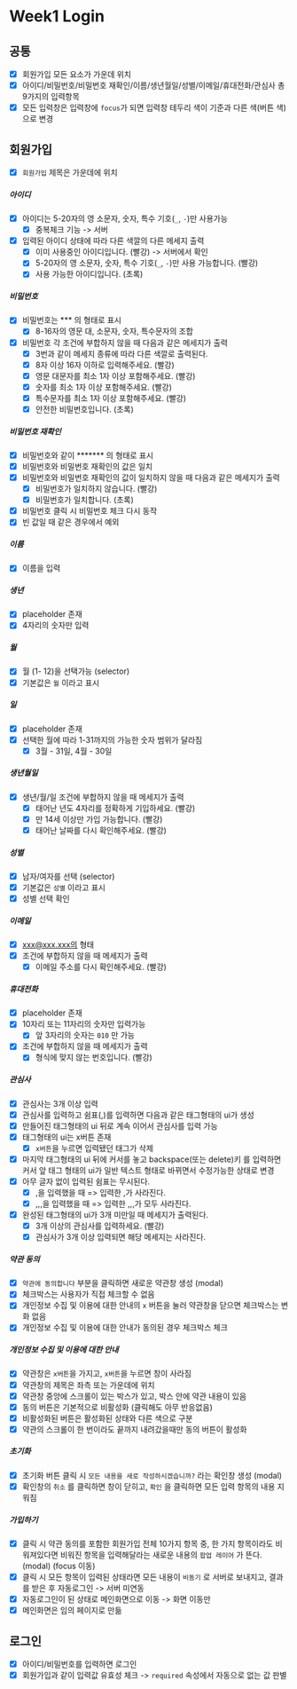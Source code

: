 # Week1 Login

## 공통

- [x] 회원가입 모든 요소가 가운데 위치
- [x] 아이디/비밀번호/비밀번호 재확인/이름/생년월일/성별/이메일/휴대전화/관심사 총 9가지의 입력항목
- [x] 모든 입력창은 입력창에 `focus`가 되면 입력창 테두리 색이 기준과 다른 색(버튼 색)으로 변경

## 회원가입

- [x] `회원가입` 제목은 가운데에 위치

##### 아이디

- [x] 아이디는 5-20자의 영 소문자, 숫자, 특수 기호(`_`, `-`)만 사용가능
  - [x] 중복체크 기능 -> 서버

- [x] 입력된 아이디 상태에 따라 다른 색깔의 다른 메세지 출력
  - [x] 이미 사용중인 아이디입니다. (빨강) -> 서버에서 확인
  - [x] 5-20자의 영 소문자, 숫자, 특수 기호(`_`, `-`)만 사용 가능합니다. (빨강) 
  - [x] 사용 가능한 아이디입니다. (초록) 

##### 비밀번호

- [x] 비밀번호는 *** 의 형태로 표시
  - [x] 8-16자의 영문 대, 소문자, 숫자, 특수문자의 조합
- [x] 비밀번호 각 조건에 부합하지 않을 때 다음과 같은 메세지가 출력
  - [x] 3번과 같이 메세지 종류에 따라 다른 색깔로 출력된다.
  - [x] 8자 이상 16자 이하로 입력해주세요. (빨강)
  - [x] 영문 대문자를 최소 1자 이상 포함해주세요. (빨강)
  - [x] 숫자를 최소 1자 이상 포함해주세요. (빨강)
  - [x] 특수문자를 최소 1자 이상 포함해주세요. (빨강) 
  - [x] 안전한 비밀번호입니다. (초록)

##### 비밀번호 재확인

- [x] 비밀번호와 같이 ******* 의 형태로 표시
- [x] 비밀번호와 비밀번호 재확인의 값은 일치
- [x] 비밀번호와 비밀번호 재확인의 값이 일치하지 않을 때 다음과 같은 메세지가 출력
  - [x] 비밀번호가 일치하지 않습니다. (빨강)
  - [x] 비밀번호가 일치합니다. (초록)
- [x] 비밀번호 클릭 시 비밀번호 체크 다시 동작
- [x] 빈 값일 때 같은 경우에서 예외

##### 이름

- [x] 이름을 입력

##### 생년

- [x] placeholder 존재
- [x] 4자리의 숫자만 입력

##### 월

- [x] 월 (1- 12)을 선택가능 (selector)
- [x] 기본값은 `월` 이라고 표시

##### 일

- [x] placeholder 존재
- [x] 선택한 월에 따라 1-31까지의 가능한 숫자 범위가 달라짐
  - [x] 3월 - 31일, 4월 - 30일

##### 생년월일

- [x] 생년/월/일 조건에 부합하지 않을 때 메세지가 출력
  - [x] 태어난 년도 4자리를 정확하게 기입하세요. (빨강)
  - [x] 만 14세 이상만 가입 가능합니다. (빨강)
  - [x] 태어난 날짜를 다시 확인해주세요. (빨강)

##### 성별

- [x] 남자/여자를 선택 (selector)
- [x] 기본값은 `성별` 이라고 표시
- [x] 성별 선택 확인

##### 이메일

- [x] xxx@xxx.xxx의 형태
- [x] 조건에 부합하지 않을 때 메세지가 출력
  - [x] 이메일 주소를 다시 확인해주세요. (빨강)

##### 휴대전화

- [x] placeholder 존재
- [x] 10자리 또는 11자리의 숫자만 입력가능
  - [x] 앞 3자리의 숫자는 `010` 만 가능
- [x] 조건에 부합하지 않을 때 메세지가 출력
  - [x] 형식에 맞지 않는 번호입니다. (빨강)

##### 관심사

- [x] 관심사는 3개 이상 입력
- [x] 관심사를 입력하고 쉼표(,)를 입력하면 다음과 같은 태그형태의 ui가 생성
- [x] 만들어진 태그형태의 ui 뒤로 계속 이어서 관심사를 입력 가능
- [x] 태그형태의 ui는 x버튼 존재
  - [x] `x버튼`을 누르면 입력됐던 태그가 삭제
- [x] 마지막 태그형태의 ui 뒤에 커서를 놓고 backspace(또는 delete)키 를 입력하면 커서 앞 태그 형태의 ui가 일반 텍스트 형태로 바뀌면서 수정가능한 상태로 변경
- [x] 아무 글자 없이 입력된 쉼표는 무시된다.
  - [x]  ,을 입력했을 때 => 입력한 ,가 사라진다.
  - [x] ,,,을 입력했을 때 => 입력한 ,,,가 모두 사라진다.
- [x] 완성된 태그형태의 ui가 3개 미만일 때 메세지가 출력된다.
  - [x] 3개 이상의 관심사를 입력하세요. (빨강)
  - [x] 관심사가 3개 이상 입력되면 해당 메세지는 사라진다.

##### 약관 동의

- [x] `약관에 동의합니다` 부분을 클릭하면 새로운 약관창 생성 (modal)
- [x] 체크박스는 사용자가 직접 체크할 수 없음
- [x] 개인정보 수집 및 이용에 대한 안내의 `x` 버튼을 눌러 약관창을 닫으면 체크박스는 변화 없음
- [x] 개인정보 수집 및 이용에 대한 안내가 동의된 경우 체크박스 체크

##### 개인정보 수집 및 이용에 대한 안내

- [x] 약관창은 `x버튼`을 가지고, `x버튼`을 누르면 창이 사라짐
- [x] 약관창의 제목은 좌측 또는 가운데에 위치
- [x] 약관창 중앙에 스크롤이 있는 박스가 있고, 박스 안에 약관 내용이 있음
- [x] 동의 버튼은 기본적으로 비활성화 (클릭해도 아무 반응없음)
- [x] 비활성화된 버튼은 활성화된 상태와 다른 색으로 구분
- [x] 약관의 스크롤이 한 번이라도 끝까지 내려갔을때만 동의 버튼이 활성화

##### 초기화

- [x] 초기화 버튼 클릭 시 `모든 내용을 새로 작성하시겠습니까?` 라는 확인창 생성 (modal)
- [x] 확인창의 `취소` 를 클릭하면 창이 닫히고, `확인` 을 클릭하면 모든 입력 항목의 내용 지워짐

##### 가입하기

- [x] 클릭 시 약관 동의를 포함한 회원가입 전체 10가지 항목 중, 한 가지 항목이라도 비워져있다면 비워진 항목을 입력해달라는 새로운 내용의 `팝업 레이어` 가 뜬다. (modal) (focus 이동)
- [x] 클릭 시 모든 항목이 입력된 상태라면 모든 내용이 `비동기` 로 서버로 보내지고, 결과를 받은 후 자동로그인 -> 서버 미연동
- [x] 자동로그인이 된 상태로 메인화면으로 이동 -> 화면 이동만
- [x] 메인화면은 임의 페이지로 만듦 
  
## 로그인

- [x] 아이디/비밀번호를 입력하면 로그인
- [x] 회원가입과 같이 입력값 유효성 체크 -> `required` 속성에서 자동으로 없는 값 판별
